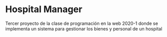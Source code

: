 # Hospital Manager
Tercer proyecto de la clase de programación en la web 2020-1 donde se implementa un sistema para gestionar los bienes y personal de un hospital
